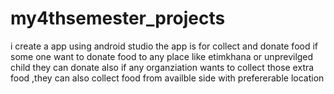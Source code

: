 # my4thsemester_projects
i create a app using android studio 
the app is for collect and donate food
if some one want to donate food to any place like etimkhana or unprevilged child they can donate
also if any organziation wants to collect those extra food ,they can also collect food from availble side with prefererable location 

